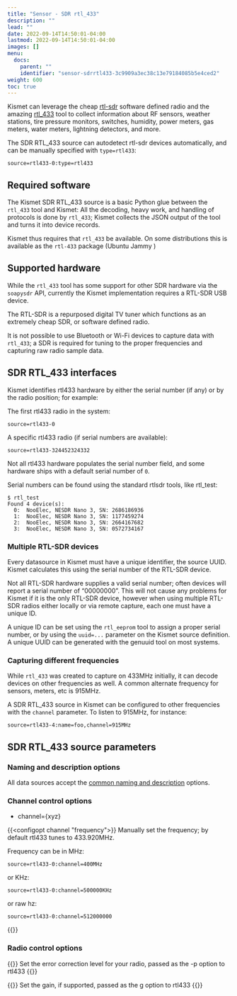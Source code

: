 ```yaml
---
title: "Sensor - SDR rtl_433"
description: ""
lead: ""
date: 2022-09-14T14:50:01-04:00
lastmod: 2022-09-14T14:50:01-04:00
images: []
menu:
  docs:
    parent: ""
    identifier: "sensor-sdrrtl433-3c9909a3ec38c13e79184085b5e4ced2"
weight: 600
toc: true
---
```


Kismet can leverage the cheap [rtl-sdr](https://www.rtl-sdr.com) software defined radio and the amazing [rtl_433](https://github.com/merbanan/rtl_433) tool to collect information about RF sensors, weather stations, tire pressure monitors, switches, humidity, power meters, gas meters, water meters, lightning detectors, and more.

The SDR RTL_433 source can autodetect rtl-sdr devices automatically, and can be manually specified with `type=rtl433`:

```
source=rtl433-0:type=rtl433
```

## Required software

The Kismet SDR RTL_433 source is a basic Python glue between the `rtl_433` tool and Kismet:  All the decoding, heavy work, and handling of protocols is done by `rtl_433`; Kismet collects the JSON output of the tool and turns it into device records.

Kismet thus requires that `rtl_433` be available.  On some distributions this is available as the `rtl-433` package (Ubuntu Jammy )

## Supported hardware

While the `rtl_433` tool has some support for other SDR hardware via the `soapysdr` API, currently the Kismet implementation requires a RTL-SDR USB device.

The RTL-SDR is a repurposed digital TV tuner which functions as an extremely cheap SDR, or software defined radio.

It is not possible to use Bluetooth or Wi-Fi devices to capture data with `rtl_433`; a SDR is required for tuning to the proper frequencies and capturing raw radio sample data.

## SDR RTL_433 interfaces

Kismet identifies rtl433 hardware by either the serial number (if any) or by the radio position; for example:

The first rtl433 radio in the system:

```
source=rtl433-0
```

A specific rtl433 radio (if serial numbers are available):

```
source=rtl433-324452324332
```

Not all rtl433 hardware populates the serial number field, and some hardware ships with a default serial number of `0`.

Serial numbers can be found using the standard rtlsdr tools, like rtl_test:

```
$ rtl_test
Found 4 device(s):
  0:  NooElec, NESDR Nano 3, SN: 2686186936
  1:  NooElec, NESDR Nano 3, SN: 1177459274
  2:  NooElec, NESDR Nano 3, SN: 2664167682
  3:  NooElec, NESDR Nano 3, SN: 0572734167
```

### Multiple RTL-SDR devices

Every datasource in Kismet must have a unique identifier, the source UUID. Kismet calculates this using the serial number of the RTL-SDR device.

Not all RTL-SDR hardware supplies a valid serial number; often devices will report a serial number of “00000000”. This will not cause any problems for Kismet if it is the only RTL-SDR device, however when using multiple RTL-SDR radios either locally or via remote capture, each one must have a unique ID.

A unique ID can be set using the `rtl_eeprom` tool to assign a proper serial number, or by using the `uuid=...` parameter on the Kismet source definition. A unique UUID can be generated with the genuuid tool on most systems.

### Capturing different frequencies

While `rtl_433` was created to capture on 433MHz initially, it can decode devices on other frequencies as well.  A common alternate frequency for sensors, meters, etc is 915MHz.

A SDR RTL_433 source in Kismet can be configured to other frequencies with the `channel` parameter.  To listen to 915MHz, for instance:

```
source=rtl433-4:name=foo,channel=915MHz
```

## SDR RTL_433 source parameters

### Naming and description options

All data sources accept the [common naming and description](/docs/readme/datasources/datasources/#naming-and-describing-datasources) options.

### Channel control options

* channel={xyz}

{{<configopt channel "frequency">}}
Manually set the frequency; by default rtl433 tunes to 433.920MHz.

Frequency can be in MHz:

```
source=rtl433-0:channel=400MHz
```

or KHz:

```
source=rtl433-0:channel=500000KHz
```

or raw hz:

```
source=rtl433-0:channel=512000000
```
{{</configopt>}}

### Radio control options

{{<configopt ppm_error error_value>}}
Set the error correction level for your radio, passed as the -p option to rtl433
{{</configopt>}}

{{<configopt gain gain_value>}}
Set the gain, if supported, passed as the g option to rtl433
{{</configopt>}}
